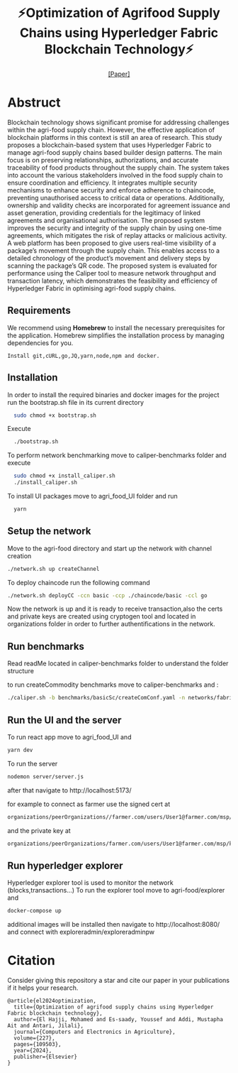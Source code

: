  
<div align="center">

# ⚡️Optimization of Agrifood Supply Chains using Hyperledger Fabric Blockchain Technology⚡️

[[Paper]](https://www.sciencedirect.com/science/article/pii/S0168169924008949)

</div>


# Abstruct 
Blockchain technology shows significant promise for addressing challenges within the agri-food supply chain. However, the effective application of blockchain platforms in this context is still an area of research. This study proposes a blockchain-based system that uses Hyperledger Fabric to manage agri-food supply chains based builder design patterns. The main focus is on preserving relationships, authorizations, and accurate traceability of food products throughout the supply chain. The system takes into account the various stakeholders involved in the food supply chain to ensure coordination and efficiency. It integrates multiple security mechanisms to enhance security and enforce adherence to chaincode, preventing unauthorised access to critical data or operations. Additionally, ownership and validity checks are incorporated for agreement issuance and asset generation, providing credentials for the legitimacy of linked agreements and organisational authorisation. The proposed system improves the security and integrity of the supply chain by using one-time agreements, which mitigates the risk of replay attacks or malicious activity. A web platform has been proposed to give users real-time visibility of a package’s movement through the supply chain. This enables access to a detailed chronology of the product’s movement and delivery steps by scanning the package’s QR code. The proposed system is evaluated for performance using the Caliper tool to measure network throughput and transaction latency, which demonstrates the feasibility and efficiency of Hyperledger Fabric in optimising agri-food supply chains.

## Requirements
We recommend using **Homebrew** to install the necessary prerequisites for the application. Homebrew simplifies the installation process by managing dependencies for you.
```
Install git,cURL,go,JQ,yarn,node,npm and docker.
```
## Installation

In order to install the required binaries and docker images for the project run the bootstrap.sh file in its current directory
```bash
  sudo chmod +x bootstrap.sh
```
Execute
```bash
  ./bootstrap.sh
```
To perform network benchmarking move to caliper-benchmarks folder and execute
```bash
  sudo chmod +x install_caliper.sh
  ./install_caliper.sh
```
To install UI packages move to agri_food_UI folder and run
```bash
  yarn
```
## Setup the network
Move to the agri-food directory and start up the network with channel creation
```bash
./network.sh up createChannel
```
To deploy chaincode run the following command
```bash
./network.sh deployCC -ccn basic -ccp ./chaincode/basic -ccl go
```
Now the network is up and it is ready to receive transaction,also the certs and private keys are created using cryptogen tool and located in organizations folder in order to further authentifications in the network.

## Run benchmarks
Read readMe located in caliper-benchmarks folder to understand the folder structure

to run createCommodity benchmarks move to caliper-benchmarks and :
```bash
./caliper.sh -b benchmarks/basicSc/createComConf.yaml -n networks/fabric/farmerNetworkConf.yaml
```

## Run the UI and the server
To run react app move to agri_food_UI and
```bash
yarn dev
```
To run the server
```bash
nodemon server/server.js
```
after that navigate to http://localhost:5173/

for example to connect as farmer use the signed cert at
```bash
organizations/peerOrganizations//farmer.com/users/User1@farmer.com/msp/signcerts/
```
and the private key at
```bash
organizations/peerOrganizations/farmer.com/users/User1@farmer.com/msp/keystore/
```
## Run hyperledger explorer
Hyperledger explorer tool is used to monitor the network (blocks,transactions...)
To run the explorer tool move to agri-food/explorer and
```bash
docker-compose up
```
additional images will be installed
then navigate to http://localhost:8080/ and connect with
exploreradmin/exploreradminpw


# Citation
Consider giving this repository a star and cite our paper in your publications if it helps your research.
```
@article{el2024optimization,
  title={Optimization of agrifood supply chains using Hyperledger Fabric blockchain technology},
  author={El Hajji, Mohamed and Es-saady, Youssef and Addi, Mustapha Ait and Antari, Jilali},
  journal={Computers and Electronics in Agriculture},
  volume={227},
  pages={109503},
  year={2024},
  publisher={Elsevier}
}
```

